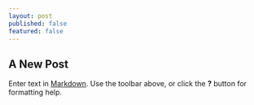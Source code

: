 ```yaml
---
layout: post
published: false
featured: false
---
```


## A New Post

Enter text in [Markdown](http://daringfireball.net/projects/markdown/). Use the toolbar above, or click the **?** button for formatting help.
